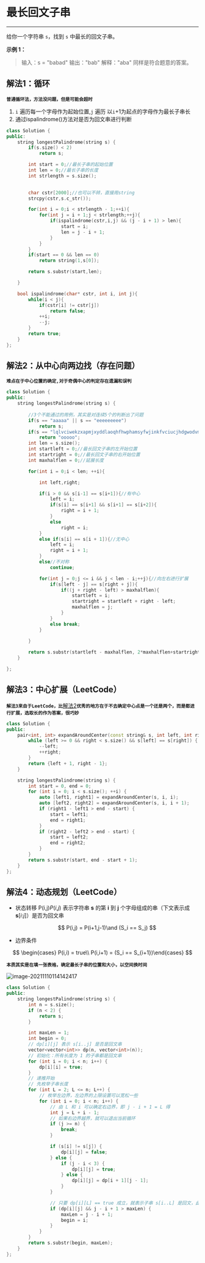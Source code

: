 # 最长回文子串

---

给你一个字符串 `s`，找到 `s` 中最长的回文子串。

**示例 1：**

> 输入：s = "babad"
> 输出："bab"
> 解释："aba" 同样是符合题意的答案。



## 解法1：循环

**`普通循环法，方法没问题，但是可能会超时`**

1. `i` 遍历每一个字母作为起始位置,`j` 遍历 以`i`+1为起点的字母作为最长子串长
2. 通过ispalindrome()方法对是否为回文串进行判断

```c++
class Solution {
public:
    string longestPalindrome(string s) {
        if(s.size() < 2)
            return s;

        int start = 0;//最长子串的起始位置
        int len = 0;//最长子串的长度
        int strlength = s.size();

        
        char cstr[2000];//也可以不转，直接用string
        strcpy(cstr,s.c_str());

        for(int i = 0;i < strlength - 1;++i){
            for(int j = i + 1;j < strlength;++j){
                if(ispalindrome(cstr,i,j) && (j - i + 1) > len){
                    start = i;
                    len = j - i + 1;
                }
            }
        }
        if(start == 0 && len == 0)
            return string(1,s[0]);

        return s.substr(start,len);

    }

    bool ispalindrome(char* cstr, int i, int j){     
        while(i < j){
            if(cstr[i] != cstr[j])
                return false;
            ++i;
            --j;
        }
        return true;
    }
};
```

## 解法2：从中心向两边找（存在问题）

**`难点在于中心位置的确定,对于奇偶中心的判定存在遗漏和误判`**

```c++
class Solution {
public:
    string longestPalindrome(string s) {
        
        //3个不能通过的用例，其实是对连续5个的判断出了问题
        if(s == "aaaaa" || s == "eeeeeeeee")
            return s;
        if(s == "lqlvciwekzxapmjxyddlaoqhfhwphamsyfwjinkfvciucjhdgwodvmnpkibumexvlsxxumvrznuuyqfavmgwfnsvfbrvqhlvhpxaqehsiwxzlvvtxsnmlilbnmvnxyxitxwoahjricdjdncvartepfpdfndxqoozkfpdmlpvshzzffsspdjzlhmamqooooor")
            return "ooooo";
        int len = s.size();
        int startleft = 0;//最长回文子串的左开始位置
        int startright = 0;//最长回文子串的右开始位置
        int maxhalflen = 0;//延展长度

        for(int i = 0;i < len; ++i){

            int left,right;

            if(i > 0 && s[i-1] == s[i+1]){//有中心
                left = i;
                if(s[i] == s[i+1] && s[i+1] == s[i+2]){
                    right = i + 1;
                }
                else
                    right = i;
            }
            else if(s[i] == s[i + 1]){//无中心
                left = i;
                right = i + 1;
            }
            else//不对称
                continue;

            for(int j = 0;j <= i && j < len - i;++j){//向左右进行扩展
                if(s[left - j] == s[right + j]){
                    if((j + right - left) > maxhalflen){
                        startleft = i;
                        startright = startleft + right - left;
                        maxhalflen = j;
                    }
                }
                else break;
            }

        }
        
        return s.substr(startleft - maxhalflen, 2*maxhalflen+startright-startleft+1);
    }

};

```



## 解法3：中心扩展（LeetCode）

**`解法3来自于LeetCode，比`**[解法2](#解法2：从中心向两边找（存在问题）)**`优秀的地方在于不去确定中心点是一个还是两个，而是都进行扩展，选取长的作为答案，很巧妙`**

```c++
class Solution {
public:
    pair<int, int> expandAroundCenter(const string& s, int left, int right) {
        while (left >= 0 && right < s.size() && s[left] == s[right]) {
            --left;
            ++right;
        }
        return {left + 1, right - 1};
    }

    string longestPalindrome(string s) {
        int start = 0, end = 0;
        for (int i = 0; i < s.size(); ++i) {
            auto [left1, right1] = expandAroundCenter(s, i, i);
            auto [left2, right2] = expandAroundCenter(s, i, i + 1);
            if (right1 - left1 > end - start) {
                start = left1;
                end = right1;
            }
            if (right2 - left2 > end - start) {
                start = left2;
                end = right2;
            }
        }
        return s.substr(start, end - start + 1);
    }
};
```

## 解法4：动态规划（LeetCode）

- 状态转移  P(i,j)*P*(*i*,*j*) 表示字符串 **s** 的第 **i** 到 **j** 个字母组成的串（下文表示成 **s**[*i*:*j*]）是否为回文串

  
  $$
  P(i,j) = P(i+1,j-1)\and (S_i == S_j)
  $$

- 边界条件


$$
\begin{cases} P(i,i) = true\\ P(i,i+1) = (S_i == S_{i+1})\end{cases}
$$



**`本质其实是在填一张表格，确定最长子串的位置和大小，以空间换时间`**

![image-20211110114142417](C:\Users\lion\Desktop\MY\note\LeetCode\pic\image-20211110114142417.png)

```c++
class Solution {
public:
    string longestPalindrome(string s) {
        int n = s.size();
        if (n < 2) {
            return s;
        }

        int maxLen = 1;
        int begin = 0;
        // dp[i][j] 表示 s[i..j] 是否是回文串
        vector<vector<int>> dp(n, vector<int>(n));
        // 初始化：所有长度为 1 的子串都是回文串
        for (int i = 0; i < n; i++) {
            dp[i][i] = true;
        }
        // 递推开始
        // 先枚举子串长度
        for (int L = 2; L <= n; L++) {
            // 枚举左边界，左边界的上限设置可以宽松一些
            for (int i = 0; i < n; i++) {
                // 由 L 和 i 可以确定右边界，即 j - i + 1 = L 得
                int j = L + i - 1;
                // 如果右边界越界，就可以退出当前循环
                if (j >= n) {
                    break;
                }

                if (s[i] != s[j]) {
                    dp[i][j] = false;
                } else {
                    if (j - i < 3) {
                        dp[i][j] = true;
                    } else {
                        dp[i][j] = dp[i + 1][j - 1];
                    }
                }

                // 只要 dp[i][L] == true 成立，就表示子串 s[i..L] 是回文，此时记录回文长度和起始位置
                if (dp[i][j] && j - i + 1 > maxLen) {
                    maxLen = j - i + 1;
                    begin = i;
                }
            }
        }
        return s.substr(begin, maxLen);
    }
};
```



